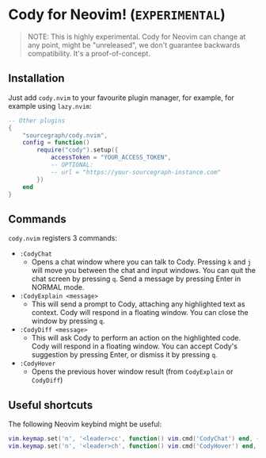 # Cody for Neovim! (`EXPERIMENTAL`)

> NOTE: This is highly experimental. Cody for Neovim can change at any point, might be "unreleased", we don't guarantee backwards compatibility. It's a proof-of-concept. 

## Installation

Just add `cody.nvim` to your favourite plugin manager, for example, for example using `lazy.nvim`:

```lua
-- Other plugins
{
    "sourcegraph/cody.nvim",
    config = function()
        require("cody").setup({
            accessToken = "YOUR_ACCESS_TOKEN",
            -- OPTIONAL:
            -- url = "https://your-sourcegraph-instance.com"
        })
    end
}
```

## Commands

`cody.nvim` registers 3 commands:

- `:CodyChat`
  - Opens a chat window where you can talk to Cody. Pressing `k` and `j` will move you between the chat and input windows. You can quit the chat screen  by pressing `q`. Send a message by pressing Enter in NORMAL mode.
- `:CodyExplain <message>`
  - This will send a prompt to Cody, attaching any highlighted text as context. Cody will respond in a floating window. You can close the window by pressing `q`.
- `:CodyDiff <message>`
  - This will ask Cody to perform an action on the highlighted code. Cody will respond in a floating window. You can accept Cody's suggestion by pressing Enter, or dismiss it by pressing `q`.
- `:CodyHover`
  - Opens the previous hover window result (from `CodyExplain` or `CodyDiff`)

## Useful shortcuts

The following Neovim keybind might be useful:

```lua
vim.keymap.set('n', '<leader>cc', function() vim.cmd('CodyChat') end, { noremap = true, silent = true })
vim.keymap.set('n', '<leader>ch', function() vim.cmd('CodyHover') end, { noremap = true, silent = true })
```
